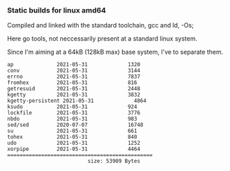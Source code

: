 ### Static builds for linux amd64

Compiled and linked with the standard toolchain, gcc and ld,  -Os;

Here go tools, not neccessarily present at a standard linux system.

Since I'm aiming at a 64kB (128kB max) base system, I've to separate them.


```
ap              2021-05-31             1320
conv            2021-05-31             3144
errno           2021-05-31             7837
fromhex         2021-05-31             816
getresuid       2021-05-31             2448
kgetty          2021-05-31             3832
kgetty-persistent 2021-05-31             4864
ksudo           2021-05-31             924
lockfile        2021-05-31             3776
nbdo            2021-05-31             983
sed/sed         2020-07-07             16748
su              2021-05-31             661
tohex           2021-05-31             840
udo             2021-05-31             1252
xorpipe         2021-05-31             4464
===============================================
                          size: 53909 Bytes
```
